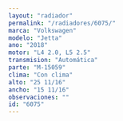 ```yaml
---
layout: "radiador"
permalink: "/radiadores/6075/"
marca: "Volkswagen"
modelo: "Jetta"
ano: "2018"
motor: "L4 2.0, L5 2.5"
transmision: "Automática"
parte: "M-15059"
clima: "Con clima"
alto: "25 11/16"
ancho: "15 11/16"
observaciones: ""
id: "6075"
---
```



